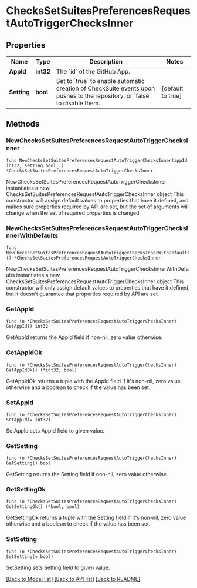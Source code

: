# ChecksSetSuitesPreferencesRequestAutoTriggerChecksInner

## Properties

Name | Type | Description | Notes
------------ | ------------- | ------------- | -------------
**AppId** | **int32** | The &#x60;id&#x60; of the GitHub App. | 
**Setting** | **bool** | Set to &#x60;true&#x60; to enable automatic creation of CheckSuite events upon pushes to the repository, or &#x60;false&#x60; to disable them. | [default to true]

## Methods

### NewChecksSetSuitesPreferencesRequestAutoTriggerChecksInner

`func NewChecksSetSuitesPreferencesRequestAutoTriggerChecksInner(appId int32, setting bool, ) *ChecksSetSuitesPreferencesRequestAutoTriggerChecksInner`

NewChecksSetSuitesPreferencesRequestAutoTriggerChecksInner instantiates a new ChecksSetSuitesPreferencesRequestAutoTriggerChecksInner object
This constructor will assign default values to properties that have it defined,
and makes sure properties required by API are set, but the set of arguments
will change when the set of required properties is changed

### NewChecksSetSuitesPreferencesRequestAutoTriggerChecksInnerWithDefaults

`func NewChecksSetSuitesPreferencesRequestAutoTriggerChecksInnerWithDefaults() *ChecksSetSuitesPreferencesRequestAutoTriggerChecksInner`

NewChecksSetSuitesPreferencesRequestAutoTriggerChecksInnerWithDefaults instantiates a new ChecksSetSuitesPreferencesRequestAutoTriggerChecksInner object
This constructor will only assign default values to properties that have it defined,
but it doesn't guarantee that properties required by API are set

### GetAppId

`func (o *ChecksSetSuitesPreferencesRequestAutoTriggerChecksInner) GetAppId() int32`

GetAppId returns the AppId field if non-nil, zero value otherwise.

### GetAppIdOk

`func (o *ChecksSetSuitesPreferencesRequestAutoTriggerChecksInner) GetAppIdOk() (*int32, bool)`

GetAppIdOk returns a tuple with the AppId field if it's non-nil, zero value otherwise
and a boolean to check if the value has been set.

### SetAppId

`func (o *ChecksSetSuitesPreferencesRequestAutoTriggerChecksInner) SetAppId(v int32)`

SetAppId sets AppId field to given value.


### GetSetting

`func (o *ChecksSetSuitesPreferencesRequestAutoTriggerChecksInner) GetSetting() bool`

GetSetting returns the Setting field if non-nil, zero value otherwise.

### GetSettingOk

`func (o *ChecksSetSuitesPreferencesRequestAutoTriggerChecksInner) GetSettingOk() (*bool, bool)`

GetSettingOk returns a tuple with the Setting field if it's non-nil, zero value otherwise
and a boolean to check if the value has been set.

### SetSetting

`func (o *ChecksSetSuitesPreferencesRequestAutoTriggerChecksInner) SetSetting(v bool)`

SetSetting sets Setting field to given value.



[[Back to Model list]](../README.md#documentation-for-models) [[Back to API list]](../README.md#documentation-for-api-endpoints) [[Back to README]](../README.md)


